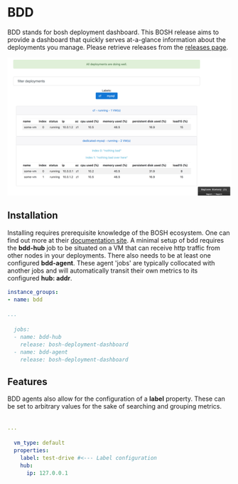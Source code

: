# BDD

BDD stands for bosh deployment dashboard. This BOSH release aims to provide a dashboard that quickly serves at-a-glance information about the deployments you manage. Please retrieve releases from the [releases page](https://github.com/aemengo/bosh-deployment-dashboard-release/releases).

![dashboard](assets/dashboard-example.png)

## Installation

Installing requires prerequisite knowledge of the BOSH ecosystem. One can find out more at their [documentation site](http://bosh.io/docs). A minimal setup of bdd requires the **bdd-hub** job to be situated on a VM that can receive http traffic from other nodes in your deployments. There also needs to be at least one configured **bdd-agent**. These agent 'jobs' are typically collocated with another jobs and will automatically transit their own metrics to its configured **hub: addr**.
   
 ```yaml
 instance_groups:
 - name: bdd

...

   jobs:
   - name: bdd-hub
     release: bosh-deployment-dashboard
   - name: bdd-agent
     release: bosh-deployment-dashboard
 ```
 
 ## Features
 
 BDD agents also allow for the configuration of a **label** property. These can be set to arbitrary values for the sake of searching and grouping metrics.
 
 ```yaml
 
 ... 
 
   vm_type: default
   properties:
     label: test-drive #<--- Label configuration
     hub:
       ip: 127.0.0.1
       
 ```